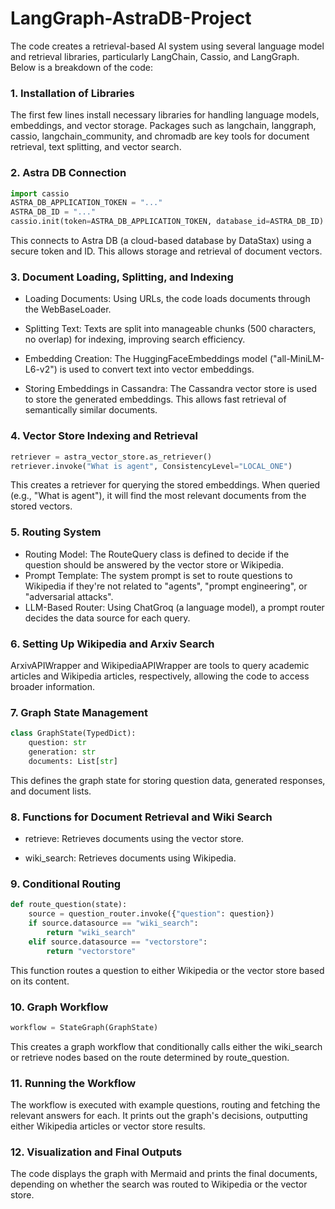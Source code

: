 # LangGraph-AstraDB-Project

The code creates a retrieval-based AI system using several language model and retrieval libraries, particularly LangChain, Cassio, and LangGraph. Below is a breakdown of the code:

### 1. Installation of Libraries

The first few lines install necessary libraries for handling language models, embeddings, and vector storage. Packages such as langchain, langgraph, cassio, langchain_community, and chromadb are key tools for document retrieval, text splitting, and vector search.

### 2. Astra DB Connection

```python
import cassio
ASTRA_DB_APPLICATION_TOKEN = "..."
ASTRA_DB_ID = "..."
cassio.init(token=ASTRA_DB_APPLICATION_TOKEN, database_id=ASTRA_DB_ID)
```

This connects to Astra DB (a cloud-based database by DataStax) using a secure token and ID. This allows storage and retrieval of document vectors.

### 3. Document Loading, Splitting, and Indexing

- Loading Documents: Using URLs, the code loads documents through the WebBaseLoader.

- Splitting Text: Texts are split into manageable chunks (500 characters, no overlap) for indexing, improving search efficiency.

- Embedding Creation: The HuggingFaceEmbeddings model ("all-MiniLM-L6-v2") is used to convert text into vector embeddings.

- Storing Embeddings in Cassandra: The Cassandra vector store is used to store the generated embeddings. This allows fast retrieval of semantically similar documents.

### 4. Vector Store Indexing and Retrieval

```python
retriever = astra_vector_store.as_retriever()
retriever.invoke("What is agent", ConsistencyLevel="LOCAL_ONE")
```

This creates a retriever for querying the stored embeddings. When queried (e.g., "What is agent"), it will find the most relevant documents from the stored vectors.

### 5. Routing System

- Routing Model: The RouteQuery class is defined to decide if the question should be answered by the vector store or Wikipedia.
- Prompt Template: The system prompt is set to route questions to Wikipedia if they're not related to "agents", "prompt engineering", or "adversarial attacks".
- LLM-Based Router: Using ChatGroq (a language model), a prompt router decides the data source for each query.

### 6. Setting Up Wikipedia and Arxiv Search

ArxivAPIWrapper and WikipediaAPIWrapper are tools to query academic articles and Wikipedia articles, respectively, allowing the code to access broader information.

### 7. Graph State Management

```python
class GraphState(TypedDict):
    question: str
    generation: str
    documents: List[str]
```

This defines the graph state for storing question data, generated responses, and document lists.

### 8. Functions for Document Retrieval and Wiki Search

- retrieve: Retrieves documents using the vector store.

- wiki_search: Retrieves documents using Wikipedia.

### 9. Conditional Routing

```python
def route_question(state):
    source = question_router.invoke({"question": question})
    if source.datasource == "wiki_search":
        return "wiki_search"
    elif source.datasource == "vectorstore":
        return "vectorstore"
```

This function routes a question to either Wikipedia or the vector store based on its content.

### 10. Graph Workflow

```python
workflow = StateGraph(GraphState)
```

This creates a graph workflow that conditionally calls either the wiki_search or retrieve nodes based on the route determined by route_question.

### 11. Running the Workflow
The workflow is executed with example questions, routing and fetching the relevant answers for each. It prints out the graph's decisions, outputting either Wikipedia articles or vector store results.

### 12. Visualization and Final Outputs
The code displays the graph with Mermaid and prints the final documents, depending on whether the search was routed to Wikipedia or the vector store.
